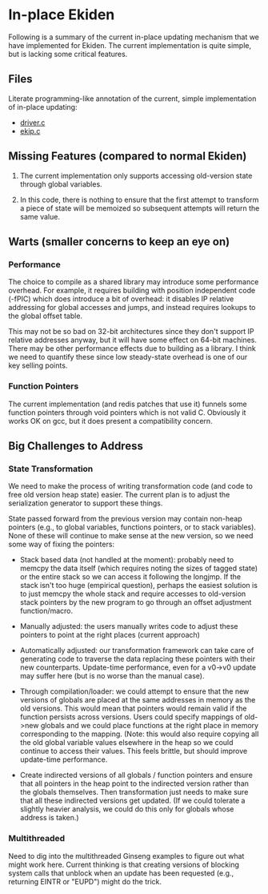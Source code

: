 
In-place Ekiden
===============

Following is a summary of the current in-place updating mechanism that
we have implemented for Ekiden.  The current implementation is quite
simple, but is lacking some critical features.

Files
-----

Literate programming-like annotation of the current, simple
implementation of in-place updating:

- [driver.c](driver.html)
- [ekip.c](ekip.html)

Missing Features (compared to normal Ekiden)
--------------------------------------------

1. The current implementation only supports accessing old-version
   state through global variables.

2. In this code, there is nothing to ensure that the first attempt to
   transform a piece of state will be memoized so subsequent attempts
   will return the same value.

Warts (smaller concerns to keep an eye on)
------------------------------------------

### Performance

The choice to compile as a shared library may introduce some
performance overhead.  For example, it requires building with position
independent code (-fPIC) which does introduce a bit of overhead: it
disables IP relative addressing for global accesses and jumps, and
instead requires lookups to the global offset table.

This may not be so bad on 32-bit architectures since they don't
support IP relative addresses anyway, but it will have some effect on
64-bit machines.  There may be other performance effects due to
building as a library.  I think we need to quantify these since low
steady-state overhead is one of our key selling points.

### Function Pointers

The current implementation (and redis patches that use it) funnels
some function pointers through void pointers which is not valid C.
Obviously it works OK on gcc, but it does present a compatibility
concern.


Big Challenges to Address
-------------------------

### State Transformation

We need to make the process of writing transformation code (and code
to free old version heap state) easier.  The current plan is to adjust
the serialization generator to support these things.

State passed forward from the previous version may contain non-heap
pointers (e.g., to global variables, functions pointers, or to stack
variables).  None of these will continue to make sense at the new
version, so we need some way of fixing the pointers:

- Stack based data (not handled at the moment): probably need to
  memcpy the data itself (which requires noting the sizes of tagged
  state) or the entire stack so we can access it following the
  longjmp.  If the stack isn't too huge (empirical question), perhaps
  the easiest solution is to just memcpy the whole stack and require
  accesses to old-version stack pointers by the new program to go
  through an offset adjustment function/macro.

- Manually adjusted: the users manually writes code to adjust these
  pointers to point at the right places (current approach)
- Automatically adjusted: our transformation framework can take care
  of generating code to traverse the data replacing these pointers
  with their new counterparts.  Update-time performance, even for a
  v0->v0 update may suffer here (but is no worse than the manual
  case).
- Through compilation/loader: we could attempt to ensure that the new
  versions of globals are placed at the same addresses in memory as
  the old versions.  This would mean that pointers would remain valid
  if the function persists across versions.  Users could specify
  mappings of old->new globals and we could place functions at the
  right place in memory corresponding to the mapping.  (Note: this
  would also require copying all the old global variable values
  elsewhere in the heap so we could continue to access their values.
  This feels brittle, but should improve update-time performance. 
- Create indirected versions of all globals / function pointers and
  ensure that all pointers in the heap point to the indirected version
  rather than the globals themselves.  Then transformation just needs
  to make sure that all these indirected versions get updated.  (If we
  could tolerate a slightly heavier analysis, we could do this only
  for globals whose address is taken.)

### Multithreaded

Need to dig into the multithreaded Ginseng examples to figure out what
might work here.  Current thinking is that creating versions of
blocking system calls that unblock when an update has been requested
(e.g., returning EINTR or "EUPD") might do the trick.

<!-- LocalWords:  Ekiden LocalWords EINTR EUPD globals memoized -->
